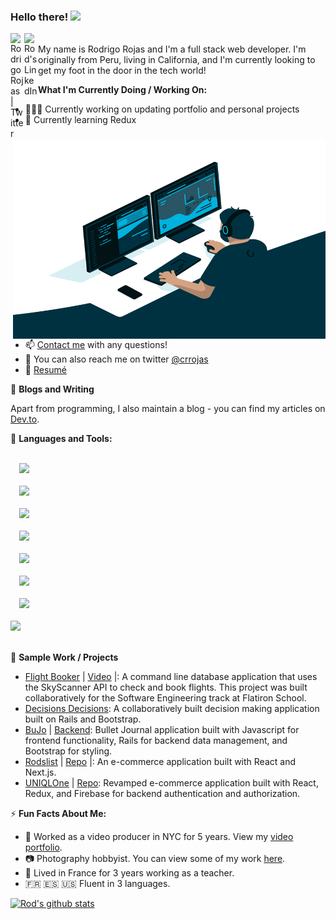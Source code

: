 <!-- create a banner that pops and place here -->
### Hello there! <img src="https://raw.githubusercontent.com/MartinHeinz/MartinHeinz/master/wave.gif" width="30px">
<a href="https://twitter.com/crrojas">
  <img align="left" alt="Rodrigo Rojas | Twitter" width="22px" src="https://raw.githubusercontent.com/peterthehan/peterthehan/master/assets/twitter.svg" />
</a>
<a href="https://www.linkedin.com/in/carlo-rodrigo-rojas-9622817a/">
  <img align="left" alt="Rod's LinkedIn" width="22px" src="https://raw.githubusercontent.com/peterthehan/peterthehan/master/assets/linkedin.svg" />
</a>
<br />
My name is Rodrigo Rojas and I'm a full stack web developer. I'm originally from Peru, living in California, and I'm currently looking to get my foot in the door in the tech world!
<br />
<img src="https://github.com/crrojas88/crrojas88/blob/main/code.gif" alt="gif" align="right" width="500" height="320" />

**What I'm Currently Doing / Working On:**
- 👨🏽‍💻 Currently working on updating portfolio and personal projects
- 🌱 Currently learning Redux
- 📫 [Contact me](carlorrojas@gmail.com) with any questions!
- 💬 You can also reach me on twitter [@crrojas](https://twitter.com/crrojas)
- 📝 [Resumé](https://drive.google.com/file/d/1mZAcgvSHY5nJpC33VGZUsy1wFAMm9J5Z/view?usp=sharing)

📝 **Blogs and Writing**

Apart from programming, I also maintain a blog - you can find my articles on [Dev.to](https://dev.to/crrojas88).

🔧 **Languages and Tools:**

<code>
  <img src="https://img.shields.io/badge/javascript%20-%23323330.svg?&style=for-the-badge&logo=javascript&logoColor=%23F7DF1E"/>
</code>

<code>
  <img src="https://img.shields.io/badge/ruby-%23CC342D.svg?&style=for-the-badge&logo=ruby&logoColor=white"/>
</code>

<code>
  <img src="https://img.shields.io/badge/react%20-%2320232a.svg?&style=for-the-badge&logo=react&logoColor=%2361DAFB"/>
</code>

<code>
  <img src="https://img.shields.io/badge/redux%20-%23593d88.svg?&style=for-the-badge&logo=redux&logoColor=white"/>
</code>

<code>
  <img src="https://img.shields.io/badge/mysql-%2300f.svg?&style=for-the-badge&logo=mysql&logoColor=white"/>
</code>

<code>
  <img src="https://img.shields.io/badge/rails%20-%23CC0000.svg?&style=for-the-badge&logo=ruby-on-rails&logoColor=white"/>
</code>

<code>
  <img src="https://img.shields.io/badge/git%20-%23F05033.svg?&style=for-the-badge&logo=git&logoColor=white"/>
</code>

<code>
<img src="https://img.shields.io/badge/markdown-%23000000.svg?&style=for-the-badge&logo=markdown&logoColor=white"/>
</code>
<br/>

👾 **Sample Work / Projects**
<!-- placeholder text and images here for projects and highlighted work. Screen Shot of app with link to code. -->
- [Flight Booker](https://github.com/marisayou/flight-booker) | [Video](https://www.youtube.com/watch?v=gBlhx1FjNTM&feature=youtu.be&ab_channel=CarloRodrigoRojas) |: A command line database application that uses the SkyScanner API to check and book flights. This project was built collaboratively for the Software Engineering track at Flatiron School.
- [Decisions Decisions](https://github.com/Michael-Lee-1994/DecisionsDecisions_ProjectTwo): A collaboratively built decision making application built on Rails and Bootstrap.
- [BuJo](https://github.com/crrojas88/bujo-frontend) | [Backend](https://github.com/crrojas88/bujo-backend): Bullet Journal application built with Javascript for frontend functionality, Rails for backend data management, and Bootstrap for styling.
- [Rodslist](https://rodslist.netlify.app/) | [Repo](https://github.com/crrojas88/e-shop/tree/master) |: An e-commerce application built with React and Next.js.
- [UNIQLOne](https://github.com/crrojas88/rod-clothing) | [Repo](https://github.com/crrojas88/rod-clothing): Revamped e-commerce application built with React, Redux, and Firebase for backend authentication and authorization.

⚡ **Fun Facts About Me:**
- :movie_camera: Worked as a video producer in NYC for 5 years. View my [video portfolio](https://www.youtube.com/playlist?list=PLnKPCHIgzv3ixN2C-QxCrlNosWelrz91L).
- :camera: Photography hobbyist. You can view some of my work [here](https://www.instagram.com/crrojas).
- :book: Lived in France for 3 years working as a teacher.
- :fr: :es: :us: Fluent in 3 languages.

[![Rod's github stats](https://github-readme-stats.vercel.app/api?username=crrojas88&show_icons=true&theme=radical)](https://github.com/anuraghazra/github-readme-stats)


<!-- ![Rodrigo's github stats](https://github-readme-stats.vercel.app/api?username=crrojas88&show_icons=true&theme=radical) -->

<!--
**crrojas88/crrojas88** is a ✨ _special_ ✨ repository because its `README.md` (this file) appears on your GitHub profile.

Here are some ideas to get you started:

- 🔭 I’m currently working on ...
- 🌱 I’m currently learning ...
- 👯 I’m looking to collaborate on ...
- 🤔 I’m looking for help with ...
- 💬 Ask me about ...
- 📫 How to reach me: ...
- 😄 Pronouns: ...
- ⚡ Fun fact: ...
-->
